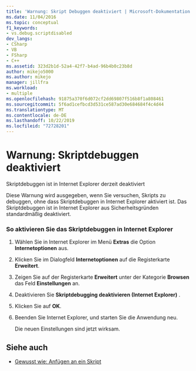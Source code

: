 ```yaml
---
title: 'Warnung: Skript Debuggen deaktiviert | Microsoft-Dokumentation'
ms.date: 11/04/2016
ms.topic: conceptual
f1_keywords:
- vs.debug.scriptdisabled
dev_langs:
- CSharp
- VB
- FSharp
- C++
ms.assetid: 323d2b1d-52a4-42f7-b4ad-96b4b0c23b8d
author: mikejo5000
ms.author: mikejo
manager: jillfra
ms.workload:
- multiple
ms.openlocfilehash: 91875a370f6d072cf2dd69807f516b8f1a808461
ms.sourcegitcommit: 5f6ad1cefbcd3d531ce587ad30e684684f4c4d44
ms.translationtype: MT
ms.contentlocale: de-DE
ms.lasthandoff: 10/22/2019
ms.locfileid: "72728201"
---
```

# <a name="warning-script-debugging-disabled"></a>Warnung: Skriptdebuggen deaktiviert
Skriptdebuggen ist in Internet Explorer derzeit deaktiviert

 Diese Warnung wird ausgegeben, wenn Sie versuchen, Skripts zu debuggen, ohne dass Skriptdebuggen in Internet Explorer aktiviert ist. Das Skriptdebuggen ist in Internet Explorer aus Sicherheitsgründen standardmäßig deaktiviert.

### <a name="to-enable-script-debugging-in-internet-explorer"></a>So aktivieren Sie das Skriptdebuggen in Internet Explorer

1. Wählen Sie in Internet Explorer im Menü **Extras** die Option **Internetoptionen** aus.

2. Klicken Sie im Dialogfeld **Internetoptionen** auf die Registerkarte **Erweitert**.

3. Zeigen Sie auf der Registerkarte **Erweitert** unter der Kategorie **Browsen** das Feld **Einstellungen** an.

4. Deaktivieren Sie **Skriptdebugging deaktivieren (Internet Explorer)** .

5. Klicken Sie auf **OK**.

6. Beenden Sie Internet Explorer, und starten Sie die Anwendung neu.

     Die neuen Einstellungen sind jetzt wirksam.

## <a name="see-also"></a>Siehe auch
- [Gewusst wie: Anfügen an ein Skript](../debugger/how-to-attach-to-script.md)